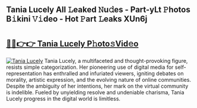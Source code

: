## Tania Lucely All 𝙻eaked 𝙽u𝚍es - Part-yLt 𝙿hotos B𝚒kini 𝚅𝚒deo - Hot 𝙿art 𝙻eaks XUn6j

# <h2><a href="http://ld6bme.urlbe.top/?page=Tania+Lucely">🔗🔗👉👉 Tania Lucely P𝚑oto𝚜Vid𝚎o</a></h2>

[![Tania Lucely](https://i.imgur.com/eBuTRDB.gif)](http://ld6bme.urlbe.top/?page=Tania+Lucely)
Tania Lucely, a multifaceted and thought-provoking figure, resists simple categorization. Her pioneering use of digital media for self-representation has enthralled and infuriated viewers, igniting debates on morality, artistic expression, and the evolving nature of online communities. Despite the ambiguity of her intentions, her mark on the virtual community is indelible. Fueled by unyielding resolve and undeniable charisma, Tania Lucely progress in the digital world is limitless.
